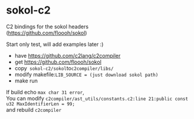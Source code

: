 # sokol-c2
C2 bindings for the sokol headers  
(https://github.com/floooh/sokol)

Start only test, will add examples later :)

* have https://github.com/c2lang/c2compiler
* get https://github.com/floooh/sokol
* copy``` sokol-c2/sokol```to```c2compiler/libs/```
* modify makefile:```LIB_SOURCE = (just download sokol path)```
* make run

If build echo ```max char 31 error```,  
You can modify ```c2compiler/ast_utils/constants.c2:line 21:public const u32 MaxIdentifierLen = 99;```  
and rebuild ```c2compiler```  
